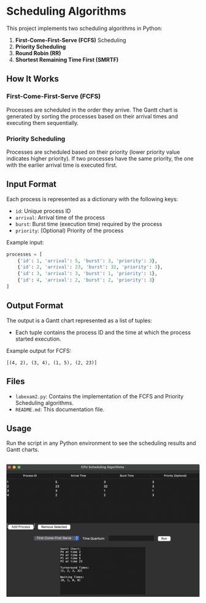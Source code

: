 
# Scheduling Algorithms

This project implements two scheduling algorithms in Python:

1. **First-Come-First-Serve (FCFS)** Scheduling
2. **Priority Scheduling**
3. **Round Robin (RR)**
4. **Shortest Remaining Time First (SMRTF)**

## How It Works

### First-Come-First-Serve (FCFS)
Processes are scheduled in the order they arrive. The Gantt chart is generated by sorting the processes based on their arrival times and executing them sequentially.

### Priority Scheduling
Processes are scheduled based on their priority (lower priority value indicates higher priority). If two processes have the same priority, the one with the earlier arrival time is executed first.

## Input Format
Each process is represented as a dictionary with the following keys:
- `id`: Unique process ID
- `arrival`: Arrival time of the process
- `burst`: Burst time (execution time) required by the process
- `priority`: (Optional) Priority of the process

Example input:
```python
processes = [
    {'id': 1, 'arrival': 5, 'burst': 3, 'priority': 3},
    {'id': 2, 'arrival': 23, 'burst': 32, 'priority': 3},
    {'id': 3, 'arrival': 3, 'burst': 1, 'priority': 1},
    {'id': 4, 'arrival': 2, 'burst': 2, 'priority': 3}
]
```

## Output Format
The output is a Gantt chart represented as a list of tuples:
- Each tuple contains the process ID and the time at which the process started execution.

Example output for FCFS:
```
[(4, 2), (3, 4), (1, 5), (2, 23)]
```

## Files
- `labexam2.py`: Contains the implementation of the FCFS and Priority Scheduling algorithms.
- `README.md`: This documentation file.

## Usage
Run the script in any Python environment to see the scheduling results and Gantt charts.

![alt text](image-1.png)
---
